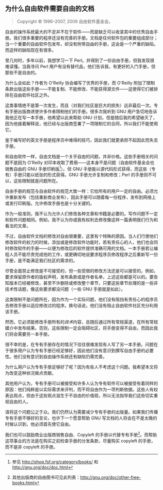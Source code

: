 ## 为什么自由软件需要自由的文档<!--(pandoc) {#pandoc_free-doc}(pandoc)-->

>Copyright © 1996–2007, 2009 自由软件基金会。

自由的操作系统最大的不足并不在于软件——而是缺乏可以收录其中的优秀自由手册。我们很多重要的程序还没有完善的手册。文档是任何软件包的重要组成部分；当一个重要的自由软件包发布，却没有附带自由的手册，这会是一个严重的缺陷。而这样的缺陷现在有很多。 

曾几何时，多年以前，我想学习一下 Perl。并得到了一份自由手册，但我发现很难读懂。当我寻问 Perl 用户有没有替代品，他们告诉我，有更好的入门手册，但那些不是自由的。 

为什么会如此？作者为 O'Reilly 协会编写了优秀的手册，而 O'Reilly 附加了限制条款出版这些手册——不能复制、不能修改、不能获得源文件——这使得它们被排除在自由软件社区之外。

这类事情绝不是第一次发生，而且（对我们社区是巨大的损失）远非最后一次。专有手册出版商诱使许多作者限制他们的手册。很多次我听到 GNU 用户急切地告诉我他正在写一本手册，他希望以此来帮助 GNU 计划，但是随后我的希望破灭了，因为他接着解释说，他已经与出版商签署了一项限制它的合同，所以我们不能使用它。

鉴于编写好的英文手册是程序员中难得的技巧，因此我们就更承担不起因此而失去手册。

和自由软件一样，自由文档是一个关乎自由的问题，并非价格。这些手册相关的问题不是因为 O'Reilly 对印本收取了费用——这本身不是问题（自由软件基金会也销售自由的 GNU 手册印刷版[^freedoc-1]）。但 GNU 手册能以源代码形式获得，而这些（专有）手册只能以纸张的形式获得。GNU 手册允许复制和修改；Perl 的手册则不可以，这些限制就是问题所在。

自由手册的规范与自由软件的规范大致一样：它给所有的用户一定的自由。必须允许重新发布（包括重新商业发布），因此手册可以随着每一份程序，发布到网络上或发行印刷版。允许修改手册也是十分关键的。

作为一般准则，我不认为允许人们修改各种文章和书籍是必要的。写作问题不一定和软件问题相同。例如，我不认为你或我有权利去修改像这样一篇表明我们行为和看法的文章。

不过，自由软件文档的修改对自由很重要，这里有个特殊的原因。当人们行使他们修改软件的权力的时候，添加或是修改软件功能时，若有责任心的人，他们也会同时修改软件的手册——以便为修改后的软件提供准确可用的文档。一本手册若让编程人员不能尽责完成他的工作，或更确切地说要求程序员修改程序之后重新写一份手册，是不能满足我们社区的需求的。

尽管全面禁止修改是不可接受的，但一些受限的修改方法还是可以接受的。例如，要求保留原作者的版权声明，发布条款或是作者名单，上述这些都是可以的。要告知版本已经被修改，甚至不许删除或修改整个章节，只要这些章节处理的是一些非技术性话题，像这些要求都没问题（一些 GNU 手册就是如此）。

这类限制不是问题所在，因为作为一个实际问题，他们没有阻挡有责任心的程序员去修改手册以适应修改过的程序。换句话说，他们没有阻止自由软件社区充分利用该手册。

然而，它必须能修改手册所有的*技术*内容，且随后通过所有常规渠道，在所有常规媒介中发布结果。否则，这些限制一定会阻碍社区，将手册变得不自由，而因此我们将会需要另一本手册。

很不幸的是，在专有手册存在的情况下往往很难发现有人写了另一本手册。问题在于很多用户认为专有手册已经足够好，因此他们没有意识到撰写自由手册的必要性。他们没有意识到自由操作系统还有缺陷仍需完善。

为什么用户认为专有手册足够好了呢？因为有些人不考虑这个问题。我希望本文将为改变这种状况做点贡献。

其他用户认为，专有手册可以被接受和许多人认为专有软件可以被接受有着同样的原因：他们纯粹是以实际需求来评判，而不将自由作为一项判断依据。这些人有权表达观点，但由于这些观点滋生于不自由的价值观，所以无法指导我们这些切实重视自由的人。

请将这个问题公之于众。我们仍然认为需要减少专有手册的出版量。如果我们传播专有手册不够好的言论，也许下一个愿意帮助 GNU 写文档的人将会在不是太晚的时候认识到，他必须首先使它自由。

我们也可以鼓励商业出版商销售自由、Copyleft 的手册以代替专有手册[^freedoc-2]。而帮助这项事业的方法是在购买之前检查手册的分发条款，尽量购买 copyleft 的手册，而不是非 copyleft 的手册。

[^freedoc-1]: 参见 <http://shop.fsf.org/category/books/> 和 <http://gnu.org/doc/doc.html>

[^freedoc-2]: 其他出版商的自由图书可见此列表：<http://gnu.org/doc/other-free-books.html>

